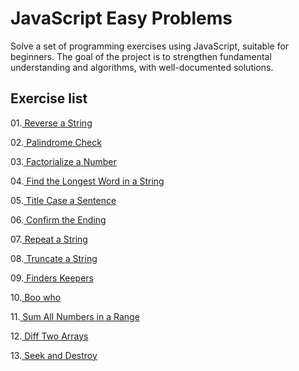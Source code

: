 # JavaScript Easy Problems

Solve a set of programming exercises using JavaScript, suitable for beginners.
The goal of the project is to strengthen fundamental understanding and algorithms, with well-documented solutions.

## Exercise list

01.[ Reverse a String](01-Reverse-String.js)

02.[ Palindrome Check](02-Palindrome-Check.js)

03.[ Factorialize a Number](03-Factorialize-Number.js)

04.[ Find the Longest Word in a String](04-Get-Longest-Word.js)

05.[ Title Case a Sentence](05-Title-Case-Sentence.js)

06.[ Confirm the Ending](06-Confirm-Ending.js)

07.[ Repeat a String](07-Repeat-String.js)

08.[ Truncate a String](08-Truncate-String.js)

09.[ Finders Keepers](09-Finders-Keepers.js)

10.[ Boo who](10-Boo-Who.js)

11.[ Sum All Numbers in a Range](11-Sum-Numbers-Range.js)

12.[ Diff Two Arrays](12-Diff-Two-Arrays.js)

13.[ Seek and Destroy](13-Seek-Destroy.js)
